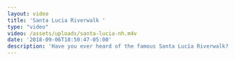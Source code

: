 ```yaml
---
layout: video
title: 'Santa Lucia Riverwalk '
type: "video"
video: /assets/uploads/santa-lucia-nh.m4v
date: '2018-09-06T18:50:47-05:00'
description: 'Have you ever heard of the famous Santa Lucía Riverwalk?  One of Monterrey''s top attractions, it is lined with picturesque shops, restaurants, and bars. Hop on a boat ride to float along its magical banks or simply go for a stroll and take in the views. Why not stop by while on your NeighborHealth trip!'
---
```


